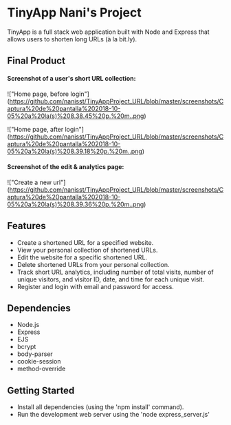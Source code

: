 # TinyApp Nani's Project

TinyApp is a full stack web application built with Node and Express that allows users to shorten long URLs (à la bit.ly).

## Final Product

#### Screenshot of a user's short URL collection:
!["Home page, before login"]
(https://github.com/nanisst/TinyAppProject_URL/blob/master/screenshots/Captura%20de%20pantalla%202018-10-05%20a%20la(s)%208.38.45%20p.%20m..png)

!["Home page, after login"]
(https://github.com/nanisst/TinyAppProject_URL/blob/master/screenshots/Captura%20de%20pantalla%202018-10-05%20a%20la(s)%208.39.18%20p.%20m..png)

#### Screenshot of the edit & analytics page:
!["Create a new url"]
(https://github.com/nanisst/TinyAppProject_URL/blob/master/screenshots/Captura%20de%20pantalla%202018-10-05%20a%20la(s)%208.39.36%20p.%20m..png)


## Features

- Create a shortened URL for a specified website.
- View your personal collection of shortened URLs.
- Edit the website for a specific shortened URL.
- Delete shortened URLs from your personal collection.
- Track short URL analytics, including number of total visits, number of unique visitors, and visitor ID, date, and time for each unique visit.
- Register and login with email and password for access.

## Dependencies

- Node.js
- Express
- EJS
- bcrypt
- body-parser
- cookie-session
- method-override

## Getting Started

- Install all dependencies (using the 'npm install' command).
- Run the development web server using the 'node express_server.js'